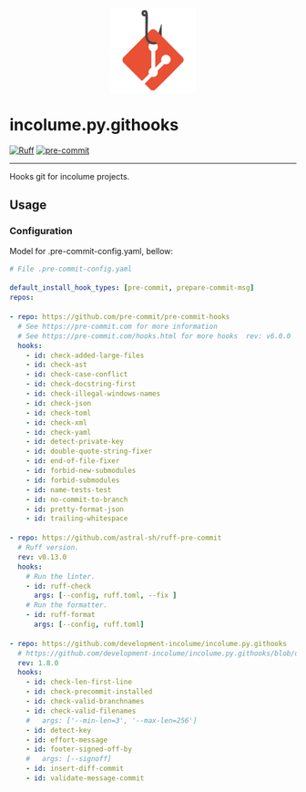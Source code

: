 <img title="Logo incolume.py.githooks" alt="logo incolume.py.githooks" src="assets/png/incolume-py-githooks.png" width=150 style="display: block; margin: 0 auto; width: 150;">

# incolume.py.githooks
<!--
![PyPI - Python Version](https://img.shields.io/pypi/pyversions/incolume.py.githooks?color=00FFFF)
![PyPI - Version](https://img.shields.io/pypi/v/incolume.py.githooks?color=00FFFF&label=pypi+package)
-->
[![Ruff](https://img.shields.io/endpoint?url=https://raw.githubusercontent.com/astral-sh/ruff/main/assets/badge/v2.json)](https://github.com/astral-sh/ruff)
[![pre-commit](https://img.shields.io/badge/pre--commit-enabled-brightgreen?logo=pre-commit)](https://github.com/pre-commit/pre-commit)

---

Hooks git for incolume projects.

## Usage

### Configuration

Model for .pre-commit-config.yaml, bellow:

```yaml
# File .pre-commit-config.yaml

default_install_hook_types: [pre-commit, prepare-commit-msg]
repos:

- repo: https://github.com/pre-commit/pre-commit-hooks
  # See https://pre-commit.com for more information
  # See https://pre-commit.com/hooks.html for more hooks  rev: v6.0.0
  hooks:
    - id: check-added-large-files
    - id: check-ast
    - id: check-case-conflict
    - id: check-docstring-first
    - id: check-illegal-windows-names
    - id: check-json
    - id: check-toml
    - id: check-xml
    - id: check-yaml
    - id: detect-private-key
    - id: double-quote-string-fixer
    - id: end-of-file-fixer
    - id: forbid-new-submodules
    - id: forbid-submodules
    - id: name-tests-test
    - id: no-commit-to-branch
    - id: pretty-format-json
    - id: trailing-whitespace

- repo: https://github.com/astral-sh/ruff-pre-commit
  # Ruff version.
  rev: v0.13.0
  hooks:
    # Run the linter.
    - id: ruff-check
      args: [--config, ruff.toml, --fix ]
    # Run the formatter.
    - id: ruff-format
      args: [--config, ruff.toml]

- repo: https://github.com/development-incolume/incolume.py.githooks
  # https://github.com/development-incolume/incolume.py.githooks/blob/dev/README.md
  rev: 1.8.0
  hooks:
    - id: check-len-first-line
    - id: check-precommit-installed
    - id: check-valid-branchnames
    - id: check-valid-filenames
    #   args: ['--min-len=3', '--max-len=256']
    - id: detect-key
    - id: effort-message
    - id: footer-signed-off-by
    #   args: [--signoff]
    - id: insert-diff-commit
    - id: validate-message-commit


```
